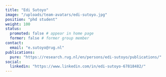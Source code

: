 ```yaml
---
title: "Edi Sutoyo"
image: "/uploads/team-avatars/edi-sutoyo.jpg"
position: "phd student"
weight: 100
status:
  promoted: false # appear in home page
  former: false # former group member
contact:
  email: "e.sutoyo@rug.nl"
publications:
  pure: "https://research.rug.nl/en/persons/edi-sutoyo/publications/"
social:
  linkedin: "https://www.linkedin.com/in/edi-sutoyo-67818482/"
---
```

